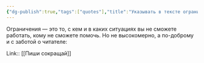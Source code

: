 ```yaml
---
{"dg-publish":true,"tags":["quotes"],"title":"Указывать в тексте ограничения","date":"2021-10-25T16:34:00+03:00","modified_at":"2022-07-24T14:56:53+03:00","permalink":"/quotes/202110251634/","dgHomeLink":false,"dgPassFrontmatter":true}
---
```



Ограничения — это то, с кем и в каких ситуациях вы не сможете работать, кому не сможете помочь. Но не высокомерно, а по-доброму и с заботой о читателе:

Link:: [[Пиши сокращай]]
